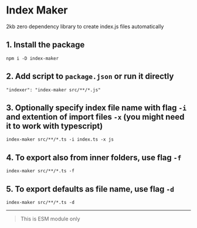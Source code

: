 # Index Maker
2kb zero dependency library to create index.js files automatically

## 1. Install the package

```npm i -D index-maker```

## 2. Add script to `package.json` or run it directly

```"indexer": "index-maker src/**/*.js"```

## 3. Optionally specify index file name with flag `-i` and extention of import files `-x` (you might need it to work with typescript)

```index-maker src/**/*.ts -i index.ts -x js```

## 4. To export also from inner folders, use flag `-f`

```index-maker src/**/*.ts -f```

## 5. To export defaults as file name, use flag `-d`

```index-maker src/**/*.ts -d```

---

> This is ESM module only